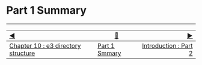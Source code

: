 Part 1 Summary
==



------------------
[:arrow_backward:](chapter10.md)  | [:arrow_up_small:](summarypart1.md)  | [:arrow_forward:](intropart2.md)
:--- | --- |---: 
[Chapter 10 : e3 directory structure](chapter10.md) | [Part 1 Smmary](summarypart1.md) | [Introduction : Part 2](intropart2.md)




